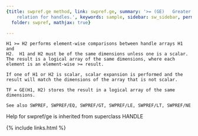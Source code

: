 ```yaml
---
{title: swpref.ge method, link: swpref.ge, summary: '>= (GE)   Greater than or equal
    relation for handles.', keywords: sample, sidebar: sw_sidebar, permalink: swpref_ge,
  folder: swpref, mathjax: true}

---
```

    H1 >= H2 performs element-wise comparisons between handle arrays H1 and
    H2.  H1 and H2 must be of the same dimensions unless one is a scalar.
    The result is a logical array of the same dimensions, where each
    element is an element-wise >= result.
 
    If one of H1 or H2 is scalar, scalar expansion is performed and the 
    result will match the dimensions of the array that is not scalar.
 
    TF = GE(H1, H2) stores the result in a logical array of the same 
    dimensions.
 
    See also SWPREF, SWPREF/EQ, SWPREF/GT, SWPREF/LE, SWPREF/LT, SWPREF/NE
Help for swpref/ge is inherited from superclass HANDLE

{% include links.html %}
